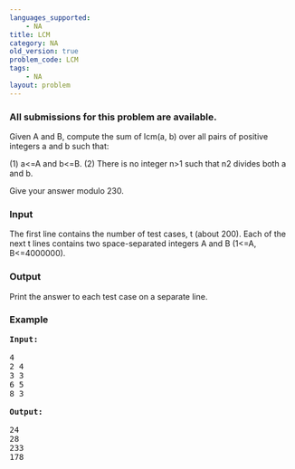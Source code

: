 ```yaml
---
languages_supported:
    - NA
title: LCM
category: NA
old_version: true
problem_code: LCM
tags:
    - NA
layout: problem
---
```

###  All submissions for this problem are available. 

Given A and B, compute the sum of lcm(a, b) over all pairs of positive integers a and b such that:

(1) a<=A and b<=B. 
(2) There is no integer n>1 such that n2 divides both a and b.

Give your answer modulo 230.

### Input

The first line contains the number of test cases, t (about 200). Each of the next t lines contains two space-separated integers A and B (1<=A, B<=4000000).

### Output

Print the answer to each test case on a separate line.

### Example

<pre>
<b>Input:</b>

4
2 4
3 3
6 5
8 3

<b>Output:</b>

24
28
233
178

</pre>